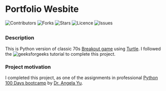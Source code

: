 # Portfolio Wesbite

![Contributors](https://img.shields.io/github/contributors/jvsadek/Breakout_game?style=plastic)
![Forks](https://img.shields.io/github/forks/jvsadek/Breakout_game)
![Stars](https://img.shields.io/github/stars/jvsadek/Breakout_game)
![Licence](https://img.shields.io/github/license/jvsadek/Breakout_game)
![Issues](https://img.shields.io/github/issues/jvsadek/Breakout_game)

## 
### Description
This is Python version of classic 70s [Breakout game](https://en.wikipedia.org/wiki/Breakout_(video_game)) using [Turtle](https://docs.python.org/3/library/turtle.html#module-turtle). 
I followed the ![geeksforgeeks](https://media.geeksforgeeks.org/wp-content/uploads/20220616181820/FinalCodeOutput.gif) tutorial to complete this project.

### Project motivation
I completed this project, as one of the assignments in professional [Python 100 Days bootcamp](https://www.udemy.com/course/100-days-of-code/) by [Dr. Angela Yu](https://github.com/angelabauer).

